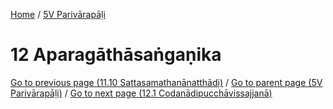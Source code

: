 
[Home](/) / [5V Parivārapāḷi](../5V.md)

# 12 Aparagāthāsaṅgaṇika


[Go to previous page (11.10 Sattasamathanānatthādi)](11/11.10.md) / [Go to parent page (5V Parivārapāḷi)](0.md) / [Go to next page (12.1 Codanādipucchāvissajjanā)](12/12.1.md)


